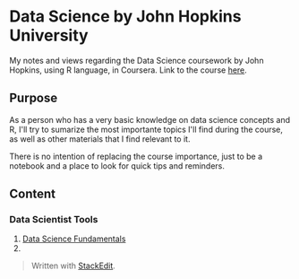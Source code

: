 # Data Science by John Hopkins University

My notes and views regarding the Data Science coursework by John Hopkins, using R language, in Coursera.
Link to the course [here](https://www.coursera.org/specializations/jhu-data-science).

## Purpose

As a person who has a very basic knowledge on data science concepts and R, I'll try to sumarize the most importante topics I'll find during the course, as well as other materials that I find relevant to it.

There is no intention of replacing the course importance, just to be a notebook and a place to look for quick tips and reminders. 

## Content

### Data Scientist Tools
1. [Data Science Fundamentals](https://github.com/cauabernardino/Data-Science-By-John-Hopkins/blob/master/01%20-%20Data%20Scientist%20Tools/Lesson%2001.md)
2. 







> Written with [StackEdit](https://stackedit.io/).
<!--stackedit_data:
eyJoaXN0b3J5IjpbLTk2NTUyMDgxMSwtMTgwNTE0Mjc5NCw3OD
g2OTE2ODZdfQ==
-->